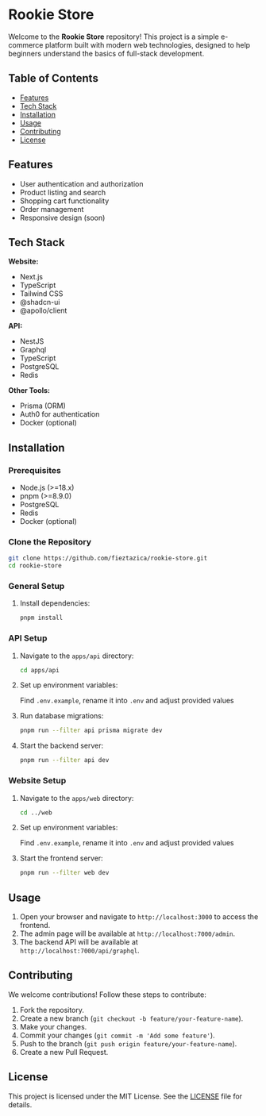 # Rookie Store

Welcome to the **Rookie Store** repository! This project is a simple e-commerce platform built with modern web technologies, designed to help beginners understand the basics of full-stack development.

## Table of Contents

- [Features](#features)
- [Tech Stack](#tech-stack)
- [Installation](#installation)
- [Usage](#usage)
- [Contributing](#contributing)
- [License](#license)

## Features

- User authentication and authorization
- Product listing and search
- Shopping cart functionality
- Order management
- Responsive design (soon)

## Tech Stack

**Website:**

- Next.js
- TypeScript
- Tailwind CSS
- @shadcn-ui
- @apollo/client

**API:**

- NestJS
- Graphql
- TypeScript
- PostgreSQL
- Redis

**Other Tools:**

- Prisma (ORM)
- Auth0 for authentication
- Docker (optional)

## Installation

### Prerequisites

- Node.js (>=18.x)
- pnpm (>=8.9.0)
- PostgreSQL
- Redis
- Docker (optional)

### Clone the Repository

```bash
git clone https://github.com/fieztazica/rookie-store.git
cd rookie-store
```

### General Setup

1. Install dependencies:

    ```bash
    pnpm install
    ```

### API Setup

1. Navigate to the `apps/api` directory:

    ```bash
    cd apps/api
    ```

2. Set up environment variables:

    Find `.env.example`, rename it into `.env` and adjust provided values

3. Run database migrations:

    ```bash
    pnpm run --filter api prisma migrate dev
    ```

4. Start the backend server:

    ```bash
    pnpm run --filter api dev
    ```

### Website Setup

1. Navigate to the `apps/web` directory:

    ```bash
    cd ../web
    ```

2. Set up environment variables:

    Find `.env.example`, rename it into `.env` and adjust provided values

3. Start the frontend server:

    ```bash
    pnpm run --filter web dev
    ```

## Usage

1. Open your browser and navigate to `http://localhost:3000` to access the frontend.
2. The admin page will be available at `http://localhost:7000/admin`.
3. The backend API will be available at `http://localhost:7000/api/graphql`.

## Contributing

We welcome contributions! Follow these steps to contribute:

1. Fork the repository.
2. Create a new branch (`git checkout -b feature/your-feature-name`).
3. Make your changes.
4. Commit your changes (`git commit -m 'Add some feature'`).
5. Push to the branch (`git push origin feature/your-feature-name`).
6. Create a new Pull Request.

## License

This project is licensed under the MIT License. See the [LICENSE](LICENSE) file for details.
